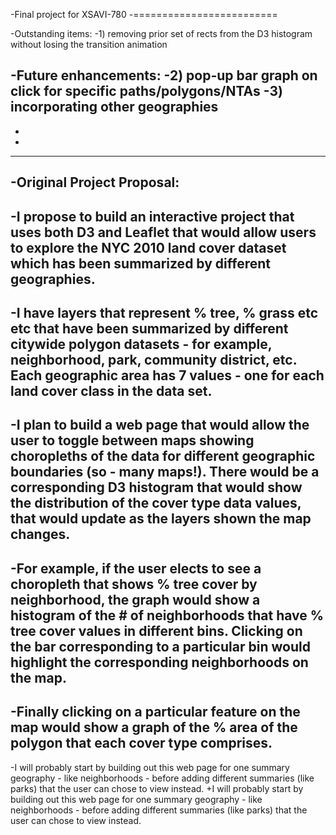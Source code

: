 -Final project for XSAVI-780
-=========================
 
-Outstanding items:
-1) removing prior set of rects from the D3 histogram without losing the transition animation
 
-Future enhancements:
-2) pop-up bar graph on click for specific paths/polygons/NTAs
-3) incorporating other geographies
-
-
-
--------------------------
-Original Project Proposal:
-
-I propose to build an interactive project that uses both D3 and Leaflet that would allow users to  explore the NYC 2010 land cover dataset which has been summarized by different geographies.
-
-I have layers that represent % tree, % grass etc etc that have been summarized by different citywide polygon datasets - for example, neighborhood, park, community district, etc. Each geographic area has 7 values - one for each land cover class in the data set.
-
-I plan to build a web page that would allow the user to toggle between maps showing choropleths of the data for different geographic boundaries (so - many maps!).  There would be a corresponding D3 histogram that would show the distribution of the cover type data values, that would update as the layers shown the map changes. 
-
-For example, if the user elects to see a choropleth that shows % tree cover by neighborhood, the graph would show a histogram of the # of neighborhoods that have % tree cover values in different bins.  Clicking on the bar corresponding to a particular bin would highlight the corresponding neighborhoods on the map.
-
-Finally clicking on a particular feature on the map would show a graph of the % area of the polygon that each cover type comprises.
-
-I will probably start by building out this web page for one summary geography - like neighborhoods - before adding different summaries (like parks) that the user can chose to view instead.
+I will probably start by building out this web page for one summary geography - like neighborhoods - before adding different summaries (like parks) that the user can chose to view instead.